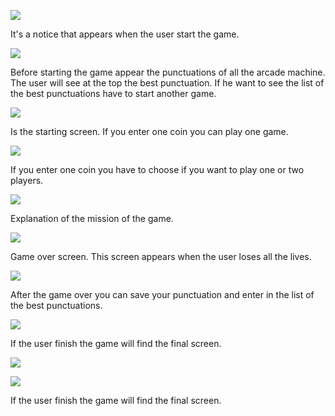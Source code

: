 ![](https://github.com/nicobabot/OutZone_AlchemistStudio/blob/master/Wiki%20material/UI/0000.png?raw=true)

It's a notice that appears when the user start the game.

![](https://github.com/nicobabot/OutZone_AlchemistStudio/blob/master/Wiki%20material/UI/0001.png)

Before starting the game appear the punctuations of all the arcade machine. The user will see at the top the best punctuation. If he want to see the list of the best punctuations have to start another game.

![](https://github.com/nicobabot/OutZone_AlchemistStudio/blob/master/Wiki%20material/UI/0003.png)

Is the starting screen. If you enter one coin you can play one game.

![](https://github.com/nicobabot/OutZone_AlchemistStudio/blob/master/Wiki%20material/UI/0004.png)

If you enter one coin you have to choose if you want to play one or two players.

![](https://github.com/nicobabot/OutZone_AlchemistStudio/blob/master/Wiki%20material/UI/0005.png)

Explanation of the mission of the game.

![](https://github.com/nicobabot/OutZone_AlchemistStudio/blob/master/Wiki%20material/UI/0007.png)

Game over screen. This screen appears when the user loses all the lives.

![](https://github.com/nicobabot/OutZone_AlchemistStudio/blob/master/Wiki%20material/UI/0008.png)

After the game over you can save your punctuation and enter in the list of the best punctuations.

![](https://github.com/nicobabot/OutZone_AlchemistStudio/blob/master/Wiki%20material/UI/0012.png)

If the user finish the game will find the final screen.

![](https://github.com/nicobabot/OutZone_AlchemistStudio/blob/master/Wiki%20material/UI/gamefinal1.png)

![](https://github.com/nicobabot/OutZone_AlchemistStudio/blob/master/Wiki%20material/UI/gamefinal2.png)

If the user finish the game will find the final screen.